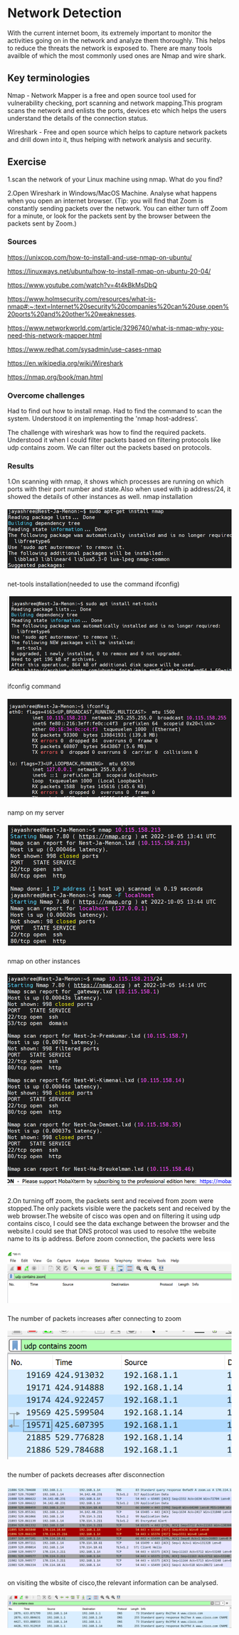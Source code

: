 #  Network Detection

With the current internet boom, its extremely important to monitor the activities going on in the network and analyze them thoroughly. This helps to reduce the threats the network is exposed to. There are many tools availble of which the most commonly used ones are Nmap and wire shark.

## Key terminologies

Nmap - Network Mapper is a free and open source tool used for vulnerability checking, port scanning and network mapping.This program scans the network and enlists the ports, devices etc which helps the users understand the details of the connection status.

Wireshark - Free and open source which helps to capture network packets and drill down into it, thus helping with network analysis and security.

## Exercise
1.scan the network of your Linux machine using nmap. What do you find?

2.Open Wireshark in Windows/MacOS Machine. Analyse what happens when you open an internet browser. (Tip: you will find that Zoom is constantly sending packets over the network. You can either turn off Zoom for a minute, or look for the packets sent by the browser between the packets sent by Zoom.)

### Sources

https://unixcop.com/how-to-install-and-use-nmap-on-ubuntu/

https://linuxways.net/ubuntu/how-to-install-nmap-on-ubuntu-20-04/

https://www.youtube.com/watch?v=4t4kBkMsDbQ

https://www.holmsecurity.com/resources/what-is-nmap#:~:text=Internet%20security%20companies%20can%20use,open%20ports%20and%20other%20weaknesses.

https://www.networkworld.com/article/3296740/what-is-nmap-why-you-need-this-network-mapper.html

https://www.redhat.com/sysadmin/use-cases-nmap

https://en.wikipedia.org/wiki/Wireshark

https://nmap.org/book/man.html



### Overcome challenges
Had to find out how to install nmap. Had to find the command to scan the system. Understood it on implementing the 'nmap host-address'. 

The challenge with wireshark was how to find the required packets. Understood it when I could filter packets based on filtering protocols like udp contains zoom. We can filter out the packets based on protocols.

### Results
1.On scanning with nmap, it shows which processes are running on which ports with their port number and state.Also when used with ip address/24,
it showed the details of other instances as well.
nmap installation
##### ![SEC-01-01-Installnmapimg](https://github.com/Techgrounds-Cloud-9/cloud-9-jsm-1985/blob/main/00_includes/Week-02/SEC/SEC-01-01-Installnmap.PNG)
net-tools installation(needed to use the command ifconfig)
##### ![SEC-01-02-net-toolsimg](https://github.com/Techgrounds-Cloud-9/cloud-9-jsm-1985/blob/main/00_includes/Week-02/SEC/SEC-01-02-net-tools.PNG)
ifconfig command
##### ![SEC-01-03-ifconfig](https://github.com/Techgrounds-Cloud-9/cloud-9-jsm-1985/blob/main/00_includes/Week-02/SEC/SEC-01-03-ifconfig.PNG)
namp on my server
##### ![SEC-01-04-namp-scanimg](https://github.com/Techgrounds-Cloud-9/cloud-9-jsm-1985/blob/main/00_includes/Week-02/SEC/SEC-01-04-namp-scan.PNG)
nmap on other instances
##### ![SEC-01-05-nmapOtherInstancesimg](https://github.com/Techgrounds-Cloud-9/cloud-9-jsm-1985/blob/main/00_includes/Week-02/SEC/SEC-01-05-nmapOtherInstances.PNG)

2.On turning off zoom, the packets sent and received from zoom were stopped.The only packets visible were the packets sent and received by the web browser.The website of cisco was open and on filtering it using udp contains cisco, I could see the data exchange between the browser and the website.I could see that DNS protocol was used to resolve tthe website name to its ip address.
Before zoom connection, the packets were less
##### ![SEC-01-06-beforeZoomConnectionimg](https://github.com/Techgrounds-Cloud-9/cloud-9-jsm-1985/blob/main/00_includes/Week-02/SEC/SEC-01-06-beforeZoomConnection.PNG)
The number of packets increases after connecting to zoom
##### ![SEC-01-07-AfterZoomConnectionimg](https://github.com/Techgrounds-Cloud-9/cloud-9-jsm-1985/blob/main/00_includes/Week-02/SEC/SEC-01-07-AfterZoomConnection.PNG)
the number of packets decreases after disconnection 
##### ![SEC-01-08-zoomAfterDisconnectionimg](https://github.com/Techgrounds-Cloud-9/cloud-9-jsm-1985/blob/main/00_includes/Week-02/SEC/SEC-01-08-zoomAfterDisconnection.PNG)
on visiting the wbsite of cisco,the relevant information can be analysed.
##### ![SEC-01-09-VisitWebsiteimg](https://github.com/Techgrounds-Cloud-9/cloud-9-jsm-1985/blob/main/00_includes/Week-02/SEC/SEC-01-09-VisitWebsite.PNG)















